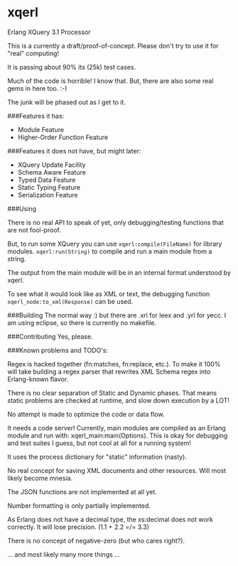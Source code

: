 # xqerl
Erlang XQuery 3.1 Processor

This is a currently a draft/proof-of-concept. Please don't try to use it for "real" computing!

It is passing about 90% its (25k) test cases.

Much of the code is horrible! I know that. But, there are also some real gems in here too. :-) 

The junk will be phased out as I get to it.

###Features it has:

* Module Feature
* Higher-Order Function Feature

###Features it does not have, but might later:

* XQuery Update Facility
* Schema Aware Feature
* Typed Data Feature
* Static Typing Feature
* Serialization Feature

###Using

There is no real API to speak of yet, only debugging/testing functions that are not fool-proof. 

But, to run some XQuery you can use `xqerl:compile(FileName)` for library modules. 
`xqerl:run(String)` to compile and run a main module from a string.

The output from the main module will be in an internal format understood by xqerl. 

To see what it would look like as XML or text, the debugging function `xqerl_node:to_xml(Response)` can be used.

###Building
The normal way :) but there are .xrl for leex and .yrl for yecc.
I am using eclipse, so there is currently no makefile.

###Contributing
Yes, please.


###Known problems and TODO's:

Regex is hacked together (fn:matches, fn:replace, etc.). 
To make it 100% will take building a regex parser that rewrites XML Schema regex into Erlang-known flavor. 

There is no clear separation of Static and Dynamic phases. That means static problems are checked at runtime, and slow down execution by a LOT!

No attempt is made to optimize the code or data flow.

It needs a code server! Currently, main modules are compiled as an Erlang module and run with: xqerl_main:main(Options).
This is okay for debugging and test suites I guess, but not cool at all for a running system!

It uses the process dictionary for "static" information (nasty).

No real concept for saving XML documents and other resources. Will most likely become mnesia.

The JSON functions are not implemented at all yet.

Number formatting is only partially implemented.

As Erlang does not have a decimal type, the xs:decimal does not work correctly. It will lose precision. (1.1 + 2.2 =/= 3.3)

There is no concept of negative-zero (but who cares right?).

... and most likely many more things ...

